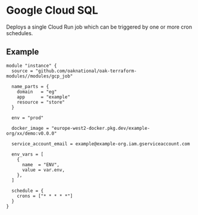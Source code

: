 # Google Cloud SQL

Deploys a single Cloud Run job which can be triggered by one or more cron schedules.

## Example

```hcl
module "instance" {
  source = "github.com/oaknational/oak-terraform-modules//modules/gcp_job"

  name_parts = {
    domain   = "eg"
    app      = "example"
    resource = "store"
  }

  env = "prod"

  docker_image = "europe-west2-docker.pkg.dev/example-org/xx/demo:v0.0.0"

  service_account_email = example@example-org.iam.gserviceaccount.com

  env_vars = [
    {
      name  = "ENV",
      value = var.env,
    },
  ]

  schedule = {
    crons = ["* * * * *"]
  }
}
```
